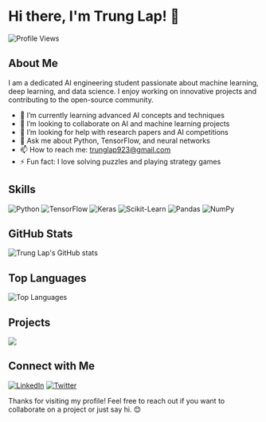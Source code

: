 # Hi there, I'm Trung Lap! 👋

![Profile Views](https://komarev.com/ghpvc/?username=trunglap923&color=blue)

## About Me

I am a dedicated AI engineering student passionate about machine learning, deep learning, and data science. I enjoy working on innovative projects and contributing to the open-source community.

- 🌱 I’m currently learning advanced AI concepts and techniques
- 👯 I’m looking to collaborate on AI and machine learning projects
- 🤔 I’m looking for help with research papers and AI competitions
- 💬 Ask me about Python, TensorFlow, and neural networks
- 📫 How to reach me: trunglap923@gmail.com
- ⚡ Fun fact: I love solving puzzles and playing strategy games

## Skills

![Python](https://img.shields.io/badge/-Python-blue?style=flat&logo=python)
![TensorFlow](https://img.shields.io/badge/-TensorFlow-orange?style=flat&logo=tensorflow)
![Keras](https://img.shields.io/badge/-Keras-red?style=flat&logo=keras)
![Scikit-Learn](https://img.shields.io/badge/-Scikit--Learn-yellow?style=flat&logo=scikit-learn)
![Pandas](https://img.shields.io/badge/-Pandas-blue?style=flat&logo=pandas)
![NumPy](https://img.shields.io/badge/-NumPy-lightblue?style=flat&logo=numpy)

## GitHub Stats

![Trung Lap's GitHub stats](https://github-readme-stats.vercel.app/api?username=trunglap923&show_icons=true&theme=radical)

## Top Languages

![Top Languages](https://github-readme-stats.vercel.app/api/top-langs/?username=trunglap923&layout=compact&theme=radical)

## Projects

<a href="https://github.com/trunglap923/License-Plate-Recognition-YOLO-PaddleOCR">
  <!-- Change the `github-readme-stats.anuraghazra1.vercel.app` to `github-readme-stats.vercel.app`  -->
  <img align="center" src="https://github-readme-stats.anuraghazra1.vercel.app/api/pin/?username=trunglap923&repo=License-Plate-Recognition-YOLO-PaddleOCR&theme=radical" />
</a>

## Connect with Me

[![LinkedIn](https://img.shields.io/badge/-LinkedIn-blue?style=flat&logo=linkedin)](https://www.linkedin.com/in/trunglap923)
[![Twitter](https://img.shields.io/badge/-Twitter-blue?style=flat&logo=twitter)](https://twitter.com/trunglap923)

Thanks for visiting my profile! Feel free to reach out if you want to collaborate on a project or just say hi. 😊
